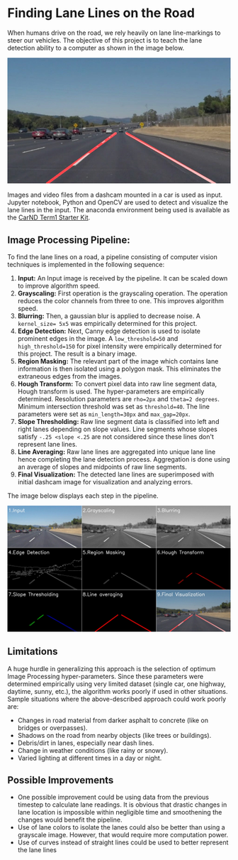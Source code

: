 # **Finding Lane Lines on the Road** 

When humans drive on the road, we rely heavily on lane line-markings to steer our vehicles. The objective of this project is to teach the lane detection ability to a computer as shown in the image below. 

<img src="test_images_output/solidWhiteCurve.jpg" width="720" title="Image Processing Pipeline"/>

Images and video files from a dashcam mounted in a car is used as input. Jupyter notebook, Python and OpenCV are used to detect and visualize the lane lines in the input. The anaconda environment being used is available as the [CarND Term1 Starter Kit](https://github.com/udacity/CarND-Term1-Starter-Kit/blob/master/README.md).


## Image Processing Pipeline:

To find the lane lines on a road, a pipeline consisting of computer vision techniques is implemented in the following sequence:
1. **Input:** An Input image is received by the pipeline. It can be scaled down to improve algorithm speed.
2. **Grayscaling:** First operation is the grayscaling operation. The operation reduces the color channels from three to one. This improves algorithm speed. 
3. **Blurring:** Then, a gaussian blur is applied to decrease noise. A `kernel_size= 5x5` was empirically determined for this project.
4. **Edge Detection:** Next, Canny edge detection is used to isolate prominent edges in the image. A `low_threshold=50` and `high_threshold=150` for pixel intensity were empirically determined for this project. The result is a binary image. 
5. **Region Masking:** The relevant part of the image which contains lane information is then isolated using a polygon mask. This eliminates the extraneous edges from the images.
6. **Hough Transform:** To convert pixel data into raw line segment data, Hough transform is used. The hyper-parameters are empirically determined. Resolution parameters are `rho=2px` and `theta=2 degrees`. Minimum intersection threshold was set as `threshold=40`. The line parameters were set as `min_length=30px` and `max_gap=20px`.
7. **Slope Thresholding:** Raw line segment data is classified into left and right lanes depending on slope values. Line segments whose slopes satisfy `-.25 <slope <.25` are not considered since these lines don't represent lane lines.
8. **Line Averaging:** Raw lane lines are aggregated into unique lane line hence completing the lane detection process. Aggregation is done using an average of slopes and midpoints of raw line segments.
9. **Final Visualization:** The detected lane lines are superimposed with initial dashcam image for visualization and analyzing errors.

The image below displays each step in the pipeline.

<img src="test_images_output/solidWhiteCurve_detail.jpg" width="900" title="Image Processing Pipeline"/>




## Limitations
A huge hurdle in generalizing this approach is the selection of optimum Image Processing hyper-parameters. Since these parameters were determined empirically using very limited dataset (single car, one highway, daytime, sunny, etc.), the algorithm works poorly if used in other situations. Sample situations where the above-described approach could work poorly are:
* Changes in road material from darker asphalt to concrete (like on bridges or overpasses).
* Shadows on the road from nearby objects (like trees or buildings).
* Debris/dirt in lanes, especially near dash lines. 
* Change in weather conditions (like rainy or snowy).
* Varied lighting at different times in a day or night.


## Possible Improvements

* One possible improvement could be using data from the previous timestep to calculate lane readings. It is obvious that drastic changes in lane location is impossible within negligible time and smoothening the changes would benefit the pipeline.
* Use of lane colors to isolate the lanes could also be better than using a grayscale image. However, that would require more computation power.
* Use of curves instead of straight lines could be used to better represent the lane lines
